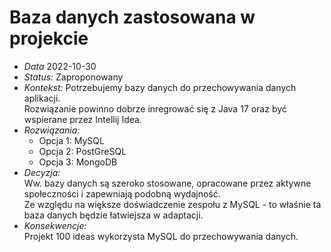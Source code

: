 # Baza danych zastosowana w projekcie
- *Data* 2022-10-30<br>
- *Status:* Zaproponowany<br>
- *Kontekst:* Potrzebujemy bazy danych  do przechowywania danych aplikacji.<br>
Rozwiązanie powinno dobrze inregrować się z Java 17 oraz być wspierane przez Intellij Idea.<br>
- *Rozwiązania:*<br>
    - Opcja 1: MySQL<br>
    - Opcja 2: PostGreSQL<br>
    - Opcja 3: MongoDB<br>
- *Decyzja:*<br>
Ww. bazy danych są szeroko stosowane, opracowane przez aktywne społeczności i zapewniają podobną wydajność.<br>
Ze względu na większe doświadczenie zespołu z MySQL - to właśnie ta baza danych będzie łatwiejsza w adaptacji.<br>
- *Konsekwencje:*<br>
Projekt 100 ideas wykorzysta MySQL do przechowywania danych.
